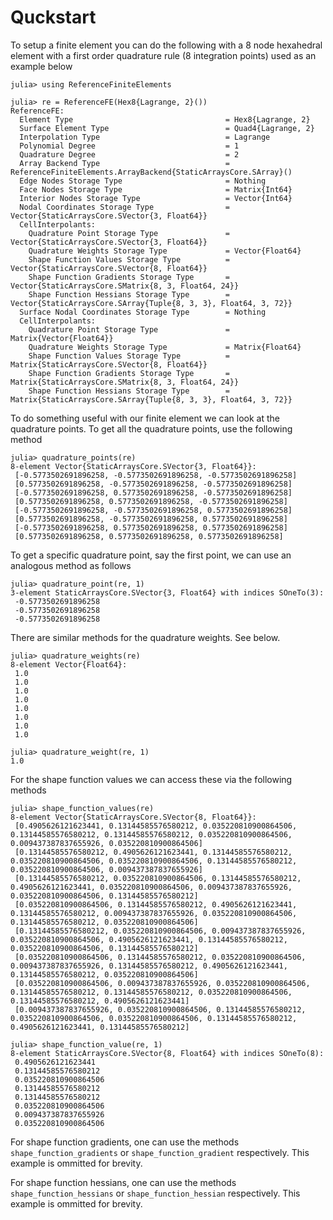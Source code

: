 # Quckstart
To setup a finite element you can do the following with a 8 node hexahedral element with a first order quadrature rule (8 integration points) used as an example below

```jldoctest quickstart
julia> using ReferenceFiniteElements

julia> re = ReferenceFE(Hex8{Lagrange, 2}())
ReferenceFE:
  Element Type                                  = Hex8{Lagrange, 2}
  Surface Element Type                          = Quad4{Lagrange, 2}
  Interpolation Type                            = Lagrange
  Polynomial Degree                             = 1
  Quadrature Degree                             = 2
  Array Backend Type                            = ReferenceFiniteElements.ArrayBackend{StaticArraysCore.SArray}()
  Edge Nodes Storage Type                       = Nothing
  Face Nodes Storage Type                       = Matrix{Int64}
  Interior Nodes Storage Type                   = Vector{Int64}
  Nodal Coordinates Storage Type                = Vector{StaticArraysCore.SVector{3, Float64}}
  CellInterpolants:
    Quadrature Point Storage Type               = Vector{StaticArraysCore.SVector{3, Float64}}
    Quadrature Weights Storage Type             = Vector{Float64}
    Shape Function Values Storage Type          = Vector{StaticArraysCore.SVector{8, Float64}}
    Shape Function Gradients Storage Type       = Vector{StaticArraysCore.SMatrix{8, 3, Float64, 24}}
    Shape Function Hessians Storage Type        = Vector{StaticArraysCore.SArray{Tuple{8, 3, 3}, Float64, 3, 72}}
  Surface Nodal Coordinates Storage Type        = Nothing
  CellInterpolants:
    Quadrature Point Storage Type               = Matrix{Vector{Float64}}
    Quadrature Weights Storage Type             = Matrix{Float64}
    Shape Function Values Storage Type          = Matrix{StaticArraysCore.SVector{8, Float64}}
    Shape Function Gradients Storage Type       = Matrix{StaticArraysCore.SMatrix{8, 3, Float64, 24}}
    Shape Function Hessians Storage Type        = Matrix{StaticArraysCore.SArray{Tuple{8, 3, 3}, Float64, 3, 72}}

```

To do something useful with our finite element we can look at the quadrature points. To get all the quadrature points, use the following method
```jldoctest quickstart
julia> quadrature_points(re)
8-element Vector{StaticArraysCore.SVector{3, Float64}}:
 [-0.5773502691896258, -0.5773502691896258, -0.5773502691896258]
 [0.5773502691896258, -0.5773502691896258, -0.5773502691896258]
 [-0.5773502691896258, 0.5773502691896258, -0.5773502691896258]
 [0.5773502691896258, 0.5773502691896258, -0.5773502691896258]
 [-0.5773502691896258, -0.5773502691896258, 0.5773502691896258]
 [0.5773502691896258, -0.5773502691896258, 0.5773502691896258]
 [-0.5773502691896258, 0.5773502691896258, 0.5773502691896258]
 [0.5773502691896258, 0.5773502691896258, 0.5773502691896258]

```

To get a specific quadrature point, say the first point, we can use an analogous method as follows
```jldoctest quickstart
julia> quadrature_point(re, 1)
3-element StaticArraysCore.SVector{3, Float64} with indices SOneTo(3):
 -0.5773502691896258
 -0.5773502691896258
 -0.5773502691896258

```

There are similar methods for the quadrature weights. See below.
```jldoctest quickstart
julia> quadrature_weights(re)
8-element Vector{Float64}:
 1.0
 1.0
 1.0
 1.0
 1.0
 1.0
 1.0
 1.0

```

```jldoctest quickstart
julia> quadrature_weight(re, 1)
1.0

```

For the shape function values we can access these via the following methods
```jldoctest quickstart
julia> shape_function_values(re)
8-element Vector{StaticArraysCore.SVector{8, Float64}}:
 [0.4905626121623441, 0.13144585576580212, 0.035220810900864506, 0.13144585576580212, 0.13144585576580212, 0.035220810900864506, 0.009437387837655926, 0.035220810900864506]
 [0.13144585576580212, 0.4905626121623441, 0.13144585576580212, 0.035220810900864506, 0.035220810900864506, 0.13144585576580212, 0.035220810900864506, 0.009437387837655926]
 [0.13144585576580212, 0.035220810900864506, 0.13144585576580212, 0.4905626121623441, 0.035220810900864506, 0.009437387837655926, 0.035220810900864506, 0.13144585576580212]
 [0.035220810900864506, 0.13144585576580212, 0.4905626121623441, 0.13144585576580212, 0.009437387837655926, 0.035220810900864506, 0.13144585576580212, 0.035220810900864506]
 [0.13144585576580212, 0.035220810900864506, 0.009437387837655926, 0.035220810900864506, 0.4905626121623441, 0.13144585576580212, 0.035220810900864506, 0.13144585576580212]
 [0.035220810900864506, 0.13144585576580212, 0.035220810900864506, 0.009437387837655926, 0.13144585576580212, 0.4905626121623441, 0.13144585576580212, 0.035220810900864506]
 [0.035220810900864506, 0.009437387837655926, 0.035220810900864506, 0.13144585576580212, 0.13144585576580212, 0.035220810900864506, 0.13144585576580212, 0.4905626121623441]
 [0.009437387837655926, 0.035220810900864506, 0.13144585576580212, 0.035220810900864506, 0.035220810900864506, 0.13144585576580212, 0.4905626121623441, 0.13144585576580212]

```

```jldoctest quickstart
julia> shape_function_value(re, 1)
8-element StaticArraysCore.SVector{8, Float64} with indices SOneTo(8):
 0.4905626121623441
 0.13144585576580212
 0.035220810900864506
 0.13144585576580212
 0.13144585576580212
 0.035220810900864506
 0.009437387837655926
 0.035220810900864506

```

For shape function gradients, one can use the methods ```shape_function_gradients``` 
or ```shape_function_gradient``` respectively. This example is ommitted for brevity.

For shape function hessians, one can use the methods ```shape_function_hessians``` 
or ```shape_function_hessian``` respectively. This example is ommitted for brevity.
